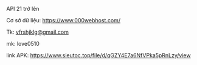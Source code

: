 API 21 trở lên

Cơ sở dữ liệu: https://www.000webhost.com/	

Tk: vfrshjklg@gmail.com	

mk: love0510

link APK: https://www.sieutoc.top/file/d/qGZY4E7a6NfVPka5pRnLzy/view

